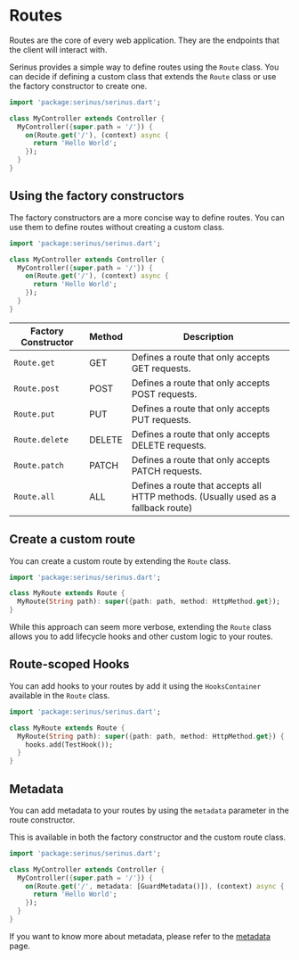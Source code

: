 # Routes

Routes are the core of every web application. They are the endpoints that the client will interact with.

Serinus provides a simple way to define routes using the `Route` class. You can decide if defining a custom class that extends the `Route` class or use the factory constructor to create one.

```dart
import 'package:serinus/serinus.dart';

class MyController extends Controller {
  MyController({super.path = '/'}) {
    on(Route.get('/'), (context) async {
      return 'Hello World';
    });
  }
}
```

## Using the factory constructors

The factory constructors are a more concise way to define routes. You can use them to define routes without creating a custom class.

```dart
import 'package:serinus/serinus.dart';

class MyController extends Controller {
  MyController({super.path = '/'}) {
    on(Route.get('/'), (context) async {
      return 'Hello World';
    });
  }
}
```

| Factory Constructor | Method | Description |
|---------------------|--------|-------------|
| `Route.get` | GET | Defines a route that only accepts GET requests. |
| `Route.post` | POST | Defines a route that only accepts POST requests. |
| `Route.put` | PUT | Defines a route that only accepts PUT requests. |
| `Route.delete` | DELETE | Defines a route that only accepts DELETE requests. |
| `Route.patch` | PATCH | Defines a route that only accepts PATCH requests. |
| `Route.all` | ALL | Defines a route that accepts all HTTP methods. (Usually used as a fallback route) |

## Create a custom route

You can create a custom route by extending the `Route` class.

```dart
import 'package:serinus/serinus.dart';

class MyRoute extends Route {
  MyRoute(String path): super({path: path, method: HttpMethod.get});
}
```

While this approach can seem more verbose, extending the `Route` class allows you to add lifecycle hooks and other custom logic to your routes.

## Route-scoped Hooks

You can add hooks to your routes by add it using the `HooksContainer` available in the `Route` class.

```dart
import 'package:serinus/serinus.dart';

class MyRoute extends Route {
  MyRoute(String path): super({path: path, method: HttpMethod.get}) {
    hooks.add(TestHook());
  }
}
```

## Metadata

You can add metadata to your routes by using the `metadata` parameter in the route constructor.

This is available in both the factory constructor and the custom route class.

```dart
import 'package:serinus/serinus.dart';

class MyController extends Controller {
  MyController({super.path = '/'}) {
    on(Route.get('/', metadata: [GuardMetadata()]), (context) async {
      return 'Hello World';
    });
  }
}
```

If you want to know more about metadata, please refer to the [metadata](/metadata) page.